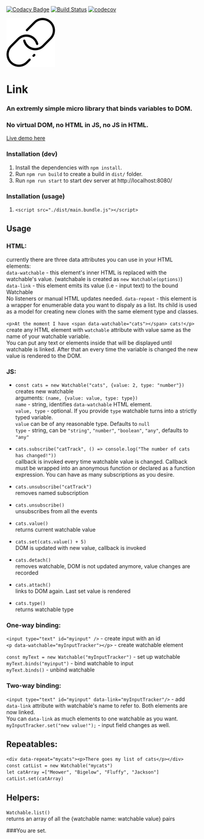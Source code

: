 [![Codacy Badge](https://api.codacy.com/project/badge/Grade/d76a5963342e443bae700ac345907ba9)](https://www.codacy.com/app/spbeat/link?utm_source=github.com&amp;utm_medium=referral&amp;utm_content=tomkallen/link&amp;utm_campaign=Badge_Grade)
[![Build Status](https://travis-ci.org/tomkallen/link.svg?branch=master)](https://travis-ci.org/tomkallen/link)
[![codecov](https://codecov.io/gh/tomkallen/link/branch/master/graph/badge.svg)](https://codecov.io/gh/tomkallen/link)


![](./link.png)
# Link  
### An extremly simple micro library that binds variables to DOM.  
### No virtual DOM, no HTML in JS, no JS in HTML.  

[Live demo here](https://tomkallen.github.io/link/)  

### Installation (dev)

1. Install the dependencies with `npm install`.
2. Run `npm run build` to create a build in `dist/` folder.
3. Run `npm run start` to start dev server at http://localhost:8080/

### Installation (usage)

1. `<script src="./dist/main.bundle.js"></script>`

## Usage

### HTML:  
currently there are three data attributes you can use in your HTML elements:  
`data-watchable` - this element's inner HTML is replaced with the watchable's value. (watchabale is created as `new Watchable(options)`)    
`data-link` - this element emits its value (i.e - input text) to the bound Watchable  
No listeners or manual HTML updates needed.
`data-repeat` - this element is a wrapper for enumerable data you want to dispaly as a list. Its child
is used as a model for creating new clones with the same element type and classes.   

`<p>At the moment I have <span data-watchable="cats"></span> cats!</p>`  
create any HTML element with `watchable` attribute with value same as the name of your watchable variable.  
You can put any text or elements inside that will be displayed until watchable is linked. After that an every time the variable is changed the new value is rendered to the DOM.   

### JS:
- `const cats = new Watchable("cats", {value: 2, type: "number"})`  
creates new watchable  
arguments: `(name, {value: value, type: type})`  
`name` - string, identifies `data-watchable` HTML element.    
`value, type` - optional.  If you provide `type` watchable turns into a strictly typed variable.     
`value` can be of any reasonable type. Defaults to `null`  
`type` - string, can be `"string"`, `"number"`, `"boolean"`, `"any"`, defaults to `"any"`  

- `cats.subscribe("catTrack", () => console.log("The number of cats has changed!"))`  
callback is invoked every time watchable value is changed.
 Callback must be wrapped into an anonymous function or declared as a function expression.
 You can have as many subscriptions as you desire.  
- `cats.unsubscribe("catTrack")`  
removes named subscription  
- `cats.unsubscribe()`  
unsubscribes from all the events  

- `cats.value()`  
returns current watchable value  
- `cats.set(cats.value() + 5)`  
DOM is updated with new value, callback is invoked  

- `cats.detach()`  
removes watchable, DOM is not updated anymore, value changes are recorded  
- `cats.attach()`  
links to DOM again. Last set value is rendered   

- `cats.type()`  
returns watchable type

### One-way binding:  
`<input type="text" id="myinput" />` - create input with an id  
`<p data-watchable="myInputTracker"></p>` - create watchable element   

`const myText = new Watchable("myInputTracker")` - set up watchable  
`myText.binds("myinput")` - bind watchable to input  
`myText.binds()` - unbind watchable  

### Two-way binding:
`<input type="text" id="myinput" data-link="myInputTracker"/>` - add `data-link` attribute with watchable's name to refer to. Both elements are now linked.  
You can `data-link` as much elements to one watchable as you want.   
`myInputTracker.set("new value!");` - input field changes as well.  

## Repeatables:  
`<div data-repeat="mycats"><p>There goes my list of cats</p></div>`  
`const catList = new Watchable("mycats")`  
`let catArray =["Meower", "Bigelow", "Fluffy", "Jackson"]`  
`catList.set(catArray)`  

## Helpers:  
`Watchable.list()`  
returns an array of all the {watchable name: watchable value} pairs  

###You are set.
